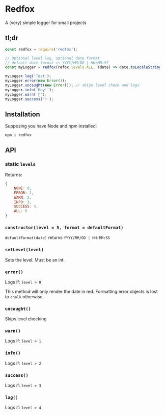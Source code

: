 # Redfox

A (very) simple logger for small projects

## tl;dr
```js
const redfox = require('redfox');

// Optional level log, optional date format
// default date format is YYYY/MM/DD | HH:MM:SS
const myLogger = redfox(refox.levels.ALL, (date) => date.toLocaleString());

myLogger.log('Test');
myLogger.error(new Error());
myLogger.uncaught(new Error()); // skips level check and logs
myLogger.info('Hey!');
myLogger.warn('🚧');
myLogger.success('⚡️');
```

## Installation
Supposing you have Node and npm installed:

```
npm i redfox
```

## API

### static `levels`
Returns:

```js
{
	NONE: 0,
	ERROR: 1,
	WARN: 2,
	INFO: 3,
	SUCCESS: 4,
	ALL: 5
}
```

### `constructor(level = 5, format = defaultFormat)`
`defaultFormat(date)` returns `YYYY/MM/DD | HH:MM:SS`

### `setLevel(level)`
Sets the level. Must be an int.

### `error()`
Logs if: `level > 0`

This method will only render the date in red.
Formatting error objects is lost to `chalk` otherwise.

### `uncaught()`
Skips level checking

### `warn()`
Logs if: `level > 1`

### `info()`
Logs if: `level > 2`

### `success()`
Logs if: `level > 3`

### `log()`
Logs if: `level > 4`
